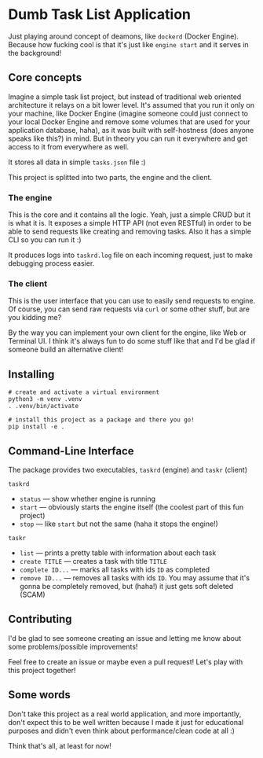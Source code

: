 # Dumb Task List Application

Just playing around concept of deamons, like `dockerd` (Docker Engine).
Because how fucking cool is that it's just like `engine start` and it serves
in the background!

## Core concepts

Imagine a simple task list project, but instead of traditional web
oriented architecture it relays on a bit lower level.
It's assumed that you run it only on your machine, like Docker Engine
(imagine someone could just connect to your local Docker Engine and remove
some volumes that are used for your application database, haha), as it was
built with self-hostness (does anyone speaks like this?) in mind.
But in theory you can run it everywhere and get access to it from everywhere
as well.

It stores all data in simple `tasks.json` file :)

This project is splitted into two parts, the engine and the client.

### The engine

This is the core and it contains all the logic.
Yeah, just a simple CRUD but it is what it is.
It exposes a simple HTTP API (not even RESTful) in order to be able to send
requests like creating and removing tasks. Also it has a simple CLI so you
can run it :)

It produces logs into `taskrd.log` file on each incoming request, just to
make debugging process easier.

### The client

This is the user interface that you can use to easily send requests to
engine.
Of course, you can send raw requests via `curl` or some other stuff, but are
you kidding me?

By the way you can implement your own client for the engine, like Web or
Terminal UI. I think it's always fun to do some stuff like that and I'd be
glad if someone build an alternative client!

## Installing

```shell
# create and activate a virtual environment
python3 -m venv .venv
. .venv/bin/activate

# install this project as a package and there you go!
pip install -e .
```

## Command-Line Interface

The package provides two executables, `taskrd` (engine) and `taskr` (client)

`taskrd`

  - `status` — show whether engine is running
  - `start` — obviously starts the engine itself
    (the coolest part of this fun project)
  - `stop` — like `start` but not the same
    (haha it stops the engine!)

`taskr`

  - `list` — prints a pretty table with information about each task
  - `create TITLE` — creates a task with title `TITLE`
  - `complete ID...` — marks all tasks with ids `ID` as completed
  - `remove ID...` — removes all tasks with ids `ID`. You may assume that it's
    gonna be completely removed, but (haha!) it just gets soft deleted (SCAM)

## Contributing

I'd be glad to see someone creating an issue and letting me know about some
problems/possible improvements!

Feel free to create an issue or maybe even a pull request! Let's play with
this project together!

## Some words

Don't take this project as a real world application, and more importantly, don't
expect this to be well written because I made it just for educational purposes
and didn't even think about performance/clean code at all :)

Think that's all, at least for now!
